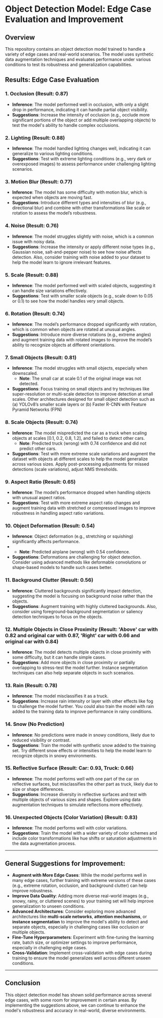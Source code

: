 # Object Detection Model: Edge Case Evaluation and Improvement

## Overview
This repository contains an object detection model trained to handle a variety of edge cases and real-world scenarios. The model uses synthetic data augmentation techniques and evaluates performance under various conditions to test its robustness and generalization capabilities.

## Results: Edge Case Evaluation

### 1. **Occlusion** (Result: 0.87)
- **Inference**: The model performed well in occlusion, with only a slight drop in performance, indicating it can handle partial object visibility.
- **Suggestions**: Increase the intensity of occlusion (e.g., occlude more significant portions of the object or add multiple overlapping objects) to test the model's ability to handle complex occlusions.

### 2. **Lighting** (Result: 0.88)
- **Inference**: The model handled lighting changes well, indicating it can generalize to various lighting conditions.
- **Suggestions**: Test with extreme lighting conditions (e.g., very dark or overexposed images) to assess performance under challenging lighting scenarios.

### 3. **Motion Blur** (Result: 0.77)
- **Inference**: The model has some difficulty with motion blur, which is expected when objects are moving fast.
- **Suggestions**: Introduce different types and intensities of blur (e.g., directional blur) and combine with other transformations like scale or rotation to assess the model’s robustness.

### 4. **Noise** (Result: 0.76)
- **Inference**: The model struggles slightly with noise, which is a common issue with noisy data.
- **Suggestions**: Increase the intensity or apply different noise types (e.g., Gaussian noise, salt-and-pepper noise) to see how noise affects detection. Also, consider training with noise added to your dataset to help the model learn to ignore irrelevant features.

### 5. **Scale** (Result: 0.88)
- **Inference**: The model performed well with scaled objects, suggesting it can handle size variations effectively.
- **Suggestions**: Test with smaller scale objects (e.g., scale down to 0.05 or 0.1) to see how the model handles very small objects.

### 6. **Rotation** (Result: 0.74)
- **Inference**: The model’s performance dropped significantly with rotation, which is common when objects are rotated at unusual angles.
- **Suggestions**: Introduce more diverse rotations (e.g., extreme angles) and augment training data with rotated images to improve the model’s ability to recognize objects at different orientations.

### 7. **Small Objects** (Result: 0.81)
- **Inference**: The model struggles with small objects, especially when downscaled. 
  - **Note**: The small car at scale 0.1 of the original image was not detected.
- **Suggestions**: Focus training on small objects and try techniques like super-resolution or multi-scale detection to improve detection at small scales. Other architectures designed for small object detection such as (a) YOLOv8’s smaller scale layers or (b) Faster R-CNN with Feature Pyramid Networks (FPN)

### 8. **Scale Objects** (Result: 0.74)
- **Inference**: The model mispredicted the car as a truck when scaling objects at scales [0.1, 0.2, 0.8, 1.2], and failed to detect other cars.
  - **Note**: Predicted truck (wrong) with 0.74 confidence and did not predict other cars.
- **Suggestions**: Test with more extreme scale variations and augment the dataset with objects at different scales to help the model generalize across various sizes. Apply post-processing adjustments for missed detections (scale variations), adjust NMS thresholds.

### 9. **Aspect Ratio** (Result: 0.65)
- **Inference**: The model’s performance dropped when handling objects with unusual aspect ratios.
- **Suggestions**: Test with more extreme aspect ratio changes and augment training data with stretched or compressed images to improve robustness in handling aspect ratio variations.

### 10. **Object Deformation** (Result: 0.54)
- **Inference**: Object deformation (e.g., stretching or squishing) significantly affects performance.
- - **Note**: Predicted airplane (wrong) with 0.54 confidence.
- **Suggestions**: Deformations are challenging for object detection. Consider using advanced methods like deformable convolutions or shape-based models to handle such cases better.

### 11. **Background Clutter** (Result: 0.56)
- **Inference**: Cluttered backgrounds significantly impact detection, suggesting the model is focusing on background noise rather than the objects.
- **Suggestions**: Augment training with highly cluttered backgrounds. Also, consider using foreground-background segmentation or saliency detection techniques to focus on the objects.

### 12. **Multiple Objects in Close Proximity** (Result: 'Above' car with 0.82 and original car with 0.87, 'Right' car with 0.66 and original car with 0.84)
- **Inference**: The model detects multiple objects in close proximity with some difficulty, but it can handle simple cases.
- **Suggestions**: Add more objects in close proximity or partially overlapping to stress-test the model further. Instance segmentation techniques can also help separate objects in such scenarios.

### 13. **Rain** (Result: 0.78)
- **Inference**: The model misclassifies it as a truck.
- **Suggestions**: Increase rain intensity or layer with other effects like fog to challenge the model further. You could also train the model with rain added to the training data to improve performance in rainy conditions.

### 14. **Snow** (No Prediction)
- **Inference**: No predictions were made in snowy conditions, likely due to reduced visibility or contrast.
- **Suggestions**: Train the model with synthetic snow added to the training set. Try different snow effects or intensities to help the model learn to recognize objects in snowy environments.

### 15. **Reflective Surface** (Result: Car: 0.93, Truck: 0.66)
- **Inference**: The model performs well with one part of the car on reflective surfaces, but misclassifies the other part as truck, likely due to size or shape differences.
- **Suggestions**: Increase diversity in reflective surfaces and test with multiple objects of various sizes and shapes. Explore using data augmentation techniques to simulate reflections more effectively.

### 16. **Unexpected Objects (Color Variation)** (Result: 0.83)
- **Inference**: The model performs well with color variations.
- **Suggestions**: Train the model with a wider variety of color schemes and include color transformations like hue shifts or saturation adjustments in the data augmentation process.

---

## General Suggestions for Improvement:
- **Augment with More Edge Cases**: While the model performs well in many edge cases, further training with extreme versions of these cases (e.g., extreme rotation, occlusion, and background clutter) can help improve robustness.
- **Improve Data Quality**: Adding more diverse real-world images (e.g., snowy, rainy, or cluttered scenes) to your training set will help improve generalization to unseen conditions.
- **Advanced Architectures**: Consider exploring more advanced architectures like **multi-scale networks**, **attention mechanisms**, or **instance segmentation** to improve the model's ability to detect and separate objects, especially in challenging cases like occlusion or multiple objects.
- **Fine-Tune Hyperparameters**: Experiment with fine-tuning the learning rate, batch size, or optimizer settings to improve performance, especially in challenging edge cases.
- **Cross-Validation**: Implement cross-validation with edge cases during training to ensure the model generalizes well across different unseen conditions.

---

## Conclusion
This object detection model has shown solid performance across several edge cases, with some room for improvement in certain areas. By implementing the suggestions above, we can continue to enhance the model's robustness and accuracy in real-world, diverse environments.
